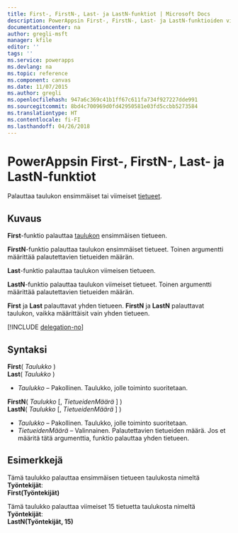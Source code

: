 ```yaml
---
title: First-, FirstN-, Last- ja LastN-funktiot | Microsoft Docs
description: PowerAppsin First-, FirstN-, Last- ja LastN-funktioiden viitetiedot, mukaan lukien syntaksi ja esimerkit
documentationcenter: na
author: gregli-msft
manager: kfile
editor: ''
tags: ''
ms.service: powerapps
ms.devlang: na
ms.topic: reference
ms.component: canvas
ms.date: 11/07/2015
ms.author: gregli
ms.openlocfilehash: 947a6c369c41b1ff67c611fa734f927227dde991
ms.sourcegitcommit: 8bd4c700969d0fd42950581e03fd5ccbb5273584
ms.translationtype: HT
ms.contentlocale: fi-FI
ms.lasthandoff: 04/26/2018
---
```

# <a name="first-firstn-last-and-lastn-functions-in-powerapps"></a>PowerAppsin First-, FirstN-, Last- ja LastN-funktiot
Palauttaa taulukon ensimmäiset tai viimeiset [tietueet](../working-with-tables.md#records).

## <a name="description"></a>Kuvaus
**First**-funktio palauttaa [taulukon](../working-with-tables.md) ensimmäisen tietueen.

**FirstN**-funktio palauttaa taulukon ensimmäiset tietueet. Toinen argumentti määrittää palautettavien tietueiden määrän.

**Last**-funktio palauttaa taulukon viimeisen tietueen.

**LastN**-funktio palauttaa taulukon viimeiset tietueet. Toinen argumentti määrittää palautettavien tietueiden määrän.

**First** ja **Last** palauttavat yhden tietueen.  **FirstN** ja **LastN** palauttavat taulukon, vaikka määrittäisit vain yhden tietueen.

[!INCLUDE [delegation-no](../../../includes/delegation-no.md)]

## <a name="syntax"></a>Syntaksi
**First**( *Taulukko* )<br>**Last**( *Taulukko* )

* *Taulukko* – Pakollinen. Taulukko, jolle toiminto suoritetaan.

**FirstN**( *Taulukko* [, *TietueidenMäärä* ] )<br>**LastN**( *Taulukko* [, *TietueidenMäärä* ] )

* *Taulukko* – Pakollinen. Taulukko, jolle toiminto suoritetaan.
* *TietueidenMäärä* – Valinnainen.  Palautettavien tietueiden määrä. Jos et määritä tätä argumenttia, funktio palauttaa yhden tietueen.

## <a name="examples"></a>Esimerkkejä
Tämä taulukko palauttaa ensimmäisen tietueen taulukosta nimeltä **Työntekijät**:<br>
**First(Työntekijät)**

Tämä taulukko palauttaa viimeiset 15 tietuetta taulukosta nimeltä **Työntekijät**:<br>
**LastN(Työntekijät, 15)**

